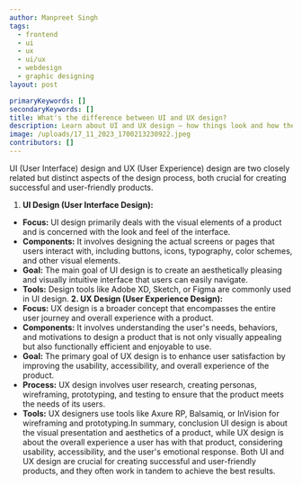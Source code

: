 ```yaml
---
author: Manpreet Singh
tags:
  - frontend
  - ui
  - ux
  - ui/ux
  - webdesign
  - graphic designing
layout: post

primaryKeywords: []
secondaryKeywords: []
title: What's the difference between UI and UX design?
description: Learn about UI and UX design – how things look and how they work together to make digital stuff easy and cool for everyone
image: /uploads/17_11_2023_1700213230922.jpeg
contributors: []
---
```


UI (User Interface) design and UX (User Experience) design are two closely related but distinct aspects of the design process, both crucial for creating successful and user-friendly products.

1. **UI Design (User Interface Design):**

- **Focus:** UI design primarily deals with the visual elements of a product and is concerned with the look and feel of the interface.
- **Components:** It involves designing the actual screens or pages that users interact with, including buttons, icons, typography, color schemes, and other visual elements.
- **Goal:** The main goal of UI design is to create an aesthetically pleasing and visually intuitive interface that users can easily navigate.
- **Tools:** Design tools like Adobe XD, Sketch, or Figma are commonly used in UI design.
  **2. UX Design (User Experience Design):**
- **Focus:** UX design is a broader concept that encompasses the entire user journey and overall experience with a product.
- **Components:** It involves understanding the user's needs, behaviors, and motivations to design a product that is not only visually appealing but also functionally efficient and enjoyable to use.
- **Goal:** The primary goal of UX design is to enhance user satisfaction by improving the usability, accessibility, and overall experience of the product.
- **Process:** UX design involves user research, creating personas, wireframing, prototyping, and testing to ensure that the product meets the needs of its users.
- **Tools:** UX designers use tools like Axure RP, Balsamiq, or InVision for wireframing and prototyping.In summary,
  conclusion
  UI design is about the visual presentation and aesthetics of a product, while UX design is about the overall experience a user has with that product, considering usability, accessibility, and the user's emotional response. Both UI and UX design are crucial for creating successful and user-friendly products, and they often work in tandem to achieve the best results.
